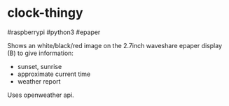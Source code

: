 # clock-thingy

\#raspberrypi \#python3 \#epaper

Shows an white/black/red image on the 2.7inch waveshare epaper display (B) to give information:
- sunset, sunrise
- approximate current time
- weather report

Uses openweather api.
